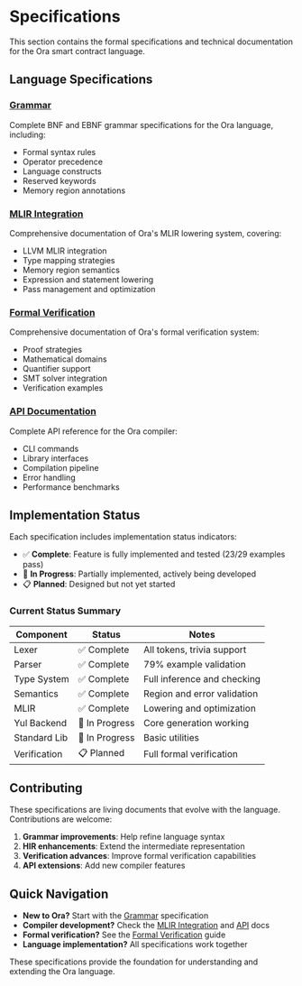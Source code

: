 # Specifications

This section contains the formal specifications and technical documentation for the Ora smart contract language.

## Language Specifications

### [Grammar](./grammar.md)
Complete BNF and EBNF grammar specifications for the Ora language, including:
- Formal syntax rules
- Operator precedence
- Language constructs
- Reserved keywords
- Memory region annotations

### [MLIR Integration](./mlir.md)
Comprehensive documentation of Ora's MLIR lowering system, covering:
- LLVM MLIR integration
- Type mapping strategies
- Memory region semantics
- Expression and statement lowering
- Pass management and optimization

### [Formal Verification](./formal-verification.md)
Comprehensive documentation of Ora's formal verification system:
- Proof strategies
- Mathematical domains
- Quantifier support
- SMT solver integration
- Verification examples

### [API Documentation](./api.md)
Complete API reference for the Ora compiler:
- CLI commands
- Library interfaces
- Compilation pipeline
- Error handling
- Performance benchmarks

## Implementation Status

Each specification includes implementation status indicators:
- ✅ **Complete**: Feature is fully implemented and tested (23/29 examples pass)
- 🚧 **In Progress**: Partially implemented, actively being developed
- 📋 **Planned**: Designed but not yet started

### Current Status Summary

| Component | Status | Notes |
|-----------|--------|-------|
| Lexer | ✅ Complete | All tokens, trivia support |
| Parser | ✅ Complete | 79% example validation |
| Type System | ✅ Complete | Full inference and checking |
| Semantics | ✅ Complete | Region and error validation |
| MLIR | ✅ Complete | Lowering and optimization |
| Yul Backend | 🚧 In Progress | Core generation working |
| Standard Lib | 🚧 In Progress | Basic utilities |
| Verification | 📋 Planned | Full formal verification |

## Contributing

These specifications are living documents that evolve with the language. Contributions are welcome:

1. **Grammar improvements**: Help refine language syntax
2. **HIR enhancements**: Extend the intermediate representation
3. **Verification advances**: Improve formal verification capabilities
4. **API extensions**: Add new compiler features

## Quick Navigation

- **New to Ora?** Start with the [Grammar](./grammar.md) specification
- **Compiler development?** Check the [MLIR Integration](./mlir.md) and [API](./api.md) docs
- **Formal verification?** See the [Formal Verification](./formal-verification.md) guide
- **Language implementation?** All specifications work together

These specifications provide the foundation for understanding and extending the Ora language. 